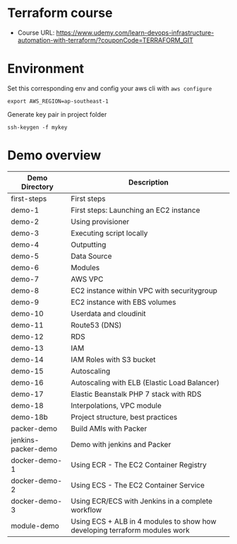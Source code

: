 # Terraform course

* Course URL: https://www.udemy.com/learn-devops-infrastructure-automation-with-terraform/?couponCode=TERRAFORM_GIT

# Environment

Set this corresponding env and config your aws cli with `aws configure`

```
export AWS_REGION=ap-southeast-1
```

Generate key pair in project folder

```
ssh-keygen -f mykey
```

# Demo overview
Demo Directory | Description
------------ | -------------
first-steps | First steps
demo-1 | First steps: Launching an EC2 instance
demo-2 | Using provisioner
demo-3 | Executing script locally
demo-4 | Outputting
demo-5 | Data Source
demo-6 | Modules
demo-7 | AWS VPC
demo-8 | EC2 instance within VPC with securitygroup
demo-9 | EC2 instance with EBS volumes
demo-10 | Userdata and cloudinit
demo-11 | Route53 (DNS)
demo-12 | RDS
demo-13 | IAM
demo-14 | IAM Roles with S3 bucket
demo-15 | Autoscaling
demo-16 | Autoscaling with ELB (Elastic Load Balancer)
demo-17 | Elastic Beanstalk PHP 7 stack with RDS
demo-18 | Interpolations, VPC module
demo-18b | Project structure, best practices
packer-demo | Build AMIs with Packer
jenkins-packer-demo | Demo with jenkins and Packer
docker-demo-1 | Using ECR - The EC2 Container Registry
docker-demo-2 | Using ECS - The EC2 Container Service
docker-demo-3 | Using ECR/ECS with Jenkins in a complete workflow
module-demo | Using ECS + ALB in 4 modules to show how developing terraform modules work

